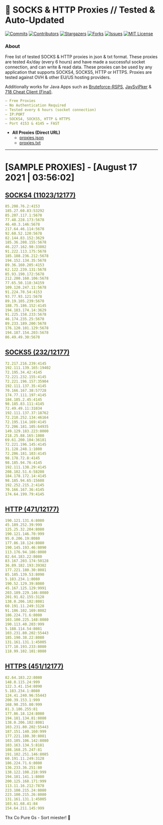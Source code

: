 <!-- MARKDOWN LINKS & IMAGES -->
<!-- https://www.markdownguide.org/basic-syntax/#reference-style-links -->
[contributors-shield]: https://img.shields.io/github/contributors/KaiBurton/free-proxies-autoupdated?style=for-the-badge
[contributors-url]: https://github.com/KaiBurton/free-proxies-autoupdated/graphs/contributors
[forks-shield]: https://img.shields.io/github/forks/KaiBurton/free-proxies-autoupdated?style=for-the-badge
[forks-url]: https://github.com/KaiBurton/free-proxies-autoupdated/network/members
[stars-shield]: https://img.shields.io/github/stars/KaiBurton/free-proxies-autoupdated?style=for-the-badge
[stars-url]: https://github.com/KaiBurton/free-proxies-autoupdated/stargazers
[issues-shield]: https://img.shields.io/github/issues/KaiBurton/free-proxies-autoupdated?style=for-the-badge
[issues-url]: https://github.com/KaiBurton/free-proxies-autoupdated/issues
[license-shield]: https://img.shields.io/github/license/KaiBurton/free-proxies-autoupdated?style=for-the-badge
[license-url]: https://github.com/KaiBurton/free-proxies-autoupdated/blob/main/LICENSE
[commit-shield]: https://img.shields.io/github/last-commit/KaiBurton/free-proxies-autoupdated?style=for-the-badge
[commit-url]: https://github.com/KaiBurton/free-proxies-autoupdated/commits/main

# 🎁 SOCKS & HTTP Proxies // Tested & Auto-Updated

[![Commits][commit-shield]][commit-url]
[![Contributors][contributors-shield]][contributors-url]
[![Stargazers][stars-shield]][stars-url]
[![Forks][forks-shield]][forks-url]
[![Issues][issues-shield]][issues-url]
[![MIT License][license-shield]][license-url]

### About
Free list of tested SOCKS & HTTP proxies in json & txt format. These proxies are tested 4x/day (every 6 hours) and have made a successful socket connection, and can write & read data. These proxies can be used by any application that supports SOCKS4, SOCKS5, HTTP or HTTPS. Proxies are tested against OVH & other EU/US hosting providers.

Additionally works for Java Apps such as [Bruteforce-RSPS](https://github.com/KaiBurton/Bruteforce-RSPS), [JaySyiPker](https://github.com/JayArrowz/JaySyiPker) & [718 Cheat Client (Final)](https://github.com/KaiBurton/718-Cheat-Client-Final). 

```yaml
— Free Proxies
— No Authentication Required
— Tested every 6 hours (socket connection)
— IP:PORT
— SOCKS4, SOCKS5, HTTP & HTTPS
— Port 4153 & 4145 = FAST
```

- **All Proxies (Direct URL)**
  - [proxies.json](https://raw.githubusercontent.com/KaiBurton/free-proxies-autoupdated/main/proxies.json)
  - [proxies.txt](https://raw.githubusercontent.com/KaiBurton/free-proxies-autoupdated/main/proxies.txt)

---

# [SAMPLE PROXIES] - [August 17 2021 | 03:56:02]

## [SOCKS4 (11023/12177)](https://raw.githubusercontent.com/KaiBurton/free-proxies-autoupdated/main/proxies-socks4.txt)
```yaml
85.208.76.2:4153
185.27.60.83:53292
85.207.117.1:5678
77.48.228.173:5678
46.40.3.146:5678
217.64.46.114:5678
92.60.52.120:5678
82.144.83.152:3629
185.36.208.155:5678
46.227.162.98:33802
91.222.113.175:5678
185.188.236.212:5678
194.152.134.35:5678
89.36.160.205:4153
62.122.239.131:5678
85.93.190.172:5678
212.200.160.106:5678
77.65.50.118:34159
109.120.247.11:5678
91.224.70.54:4153
93.77.93.121:5678
89.19.105.239:5678
188.75.186.152:4145
194.183.174.14:3629
91.225.158.233:5678
46.174.235.25:5678
89.233.189.200:5678
176.120.101.129:5678
194.187.154.203:5678
86.49.49.30:5678
```

## [SOCKS5 (232/12177)](https://raw.githubusercontent.com/KaiBurton/free-proxies-autoupdated/main/proxies-socks5.txt)
```yaml
72.217.216.239:4145
192.111.139.165:19402
72.195.34.42:4145
72.221.232.155:4145
72.221.196.157:35904
192.111.137.35:4145
70.166.167.38:57728
174.77.111.197:4145
184.185.2.45:4145
98.185.83.111:4145
72.49.49.11:31034
192.111.137.37:18762
72.210.252.134:46164
72.195.114.169:4145
72.206.181.105:64935
149.129.183.223:8000
218.25.88.165:1080
69.61.200.104:36181
72.221.196.145:4145
31.128.248.1:1080
72.206.181.103:4145
98.178.72.8:4145
98.185.94.76:4145
192.111.138.29:4145
208.102.51.6:58208
184.178.172.14:4145
98.185.94.65:15608
192.252.215.2:4145
70.166.167.36:4145
174.64.199.79:4145
```

## [HTTP (471/12177)](https://raw.githubusercontent.com/KaiBurton/free-proxies-autoupdated/main/proxies-http.txt)
```yaml
190.121.131.6:8080
45.189.252.39:999
125.25.32.204:8080
190.121.146.70:999
95.0.206.19:8080
177.86.18.124:8080
190.145.193.46:8090
113.176.94.186:8080
82.64.183.22:8080
83.167.203.174:50128
36.89.182.193:39382
177.221.180.30:8081
85.105.139.53:8090
5.183.234.1:8080
190.52.129.39:8080
45.167.125.129:9991
203.189.229.146:8080
201.91.82.155:3128
138.0.206.102:8081
60.191.11.249:3128
91.186.102.169:8082
186.224.71.6:8080
103.100.225.148:8080
190.113.40.203:999
5.188.114.54:8081
103.231.80.202:55443
185.190.38.22:8080
131.161.131.1:45005
177.10.193.233:8080
118.99.102.101:8080
```

## [HTTPS (451/12177)](https://raw.githubusercontent.com/KaiBurton/free-proxies-autoupdated/main/proxies-https.txt)
```yaml
82.64.183.22:8080
148.0.115.24:999
122.3.41.154:8090
5.183.234.1:8080
124.41.240.96:55443
200.39.153.1:999
168.90.255.80:999
81.3.186.255:81
177.86.18.124:8080
194.181.134.81:8080
138.0.206.102:8081
103.231.80.202:55443
187.151.140.160:999
177.221.180.30:8081
103.105.106.142:8080
103.163.134.5:8181
188.168.25.247:81
191.102.251.146:8085
60.191.11.249:3128
186.224.71.6:8080
136.233.36.251:80
138.122.108.218:999
194.181.141.1:8080
200.125.168.171:999
113.11.16.212:7878
223.100.215.24:8080
223.100.215.26:8080
131.161.131.1:45005
103.61.68.41:84
154.64.211.145:999
```



Thx Co Pure Gs - Sort miester! 💟